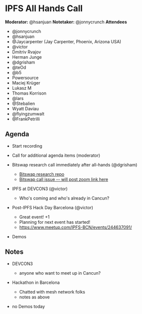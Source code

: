 # IPFS All Hands Call <!-- enter date here -->

**Moderator:**  @hsanjuan
**Notetaker:**  @jonnycrunch
**Attendees** 
* @jonnycrunch
* @hsanjuan
* @Jaycarpenter (Jay Carpenter, Phoenix, Arizona USA)
* @victor
* Dmitriv Rvajov
* Herman Junge
* @dgrisham
* @teOd
* @b5
* Powersource
* Maciej Krüger
* Lukasz M
* Thomas Korrison
* @lars
* @Stebalien
* Wyatt Daviau
* @flyingzumwalt
* @FrankPetrilli

## Agenda

<!-- Ensure notetaker is present before you begin -->
- Start recording
- Call for additional agenda items (moderator)

- Bitswap research call immediately after all-hands (@dgrisham)
    - [Bitswap research repo](https://github.com/ipfs/research-bitswap)
    - [Bitswap call issue -- will post zoom link here](https://github.com/ipfs/pm/issues/)
- IPFS at DEVCON3 (@victor)
    - Who's coming and who's already in Cancun?
- Post-IPFS Hack Day Barcelona (@victor)
    - Great event! +1
    - Planning for next event has started!
    - https://www.meetup.com/IPFS-BCN/events/244637091/

<!-- Add items above this line. Use this format:
  - Item (@your_name: @target_audience)
-->

- Demos
 


## Notes

- DEVCON3
    - anyone who want to meet up in Cancun?

- Hackathon in Barcelona
    - Chatted with mesh network folks
    - notes as above 

- no Demos today 
<!-- After each call, it is the responsibility of the notetaker to save the last
version of the notes in a file in ipfs/pm/meeting-notes, by opening a branch and
submitting a PR. -->
